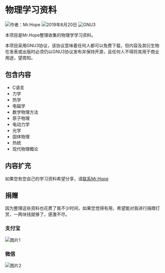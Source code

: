 # 物理学习资料

![作者：Mr.Hope](https://img.shields.io/badge/作者-Mr.Hope-blue.svg) ![2019年8月20日](https://img.shields.io/badge/最后编辑于-2019年8月20日-success.svg) ![GNU3](https://img.shields.io/badge/LICENSE-GNU3-red.svg)

本项目是Mr.Hope整理收集的物理学学习资料。

本项目采用GNU3协议，该协议意味着任何人都可以免费下载，但内容及其衍生物在发表或出版时必须仍以GNU3协议发布并保持开源，且任何人不得将其用于商业用途，望周知。

## 包含内容

- C语言
- 力学
- 热学
- 电磁学
- 数学物理方法
- 原子物理
- 电动力学
- 光学
- 固体物理
- 热统
- 现代物理概论

## 内容扩充

如果您有您自己的学习资料希望分享，请[联系Mr.Hope](http://wpa.qq.com/msgrd?v=3&uin=1178522294&site=qq&menu=yes)

## 捐赠

因为整理这些资料也花费了我不少时间，如果您觉得有用，希望能对我进行捐赠打赏，一两块钱就够了，感激不尽。

### 支付宝

![图片1](https://raw.githubusercontent.com/GodofHope/physics/master/donate/Alipay.png)

### 微信

![图片2](https://raw.githubusercontent.com/GodofHope/physics/master/donate/Wechat.png)
